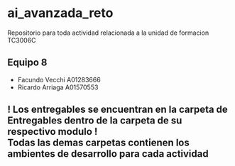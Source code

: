 # ai_avanzada_reto
Repositorio para toda actividad relacionada a la unidad de formacion TC3006C
## Equipo 8
- Facundo Vecchi A01283666
- Ricardo Arriaga A01570553

## ! Los entregables se encuentran en la carpeta de Entregables dentro de la carpeta de su respectivo modulo ! </br> Todas las demas carpetas contienen los ambientes de desarrollo para cada actividad
